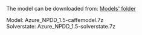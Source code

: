 The model can be downloaded from: [Models' folder](https://drive.google.com/drive/folders/1JDrR_JWM1FrhZ1JYzUA5Mm5vieNXiEMk?usp=sharing)

Model: Azure_NPDD_1.5-caffemodel.7z<br>
Solverstate: Azure_NPDD_1.5-solverstate.7z
